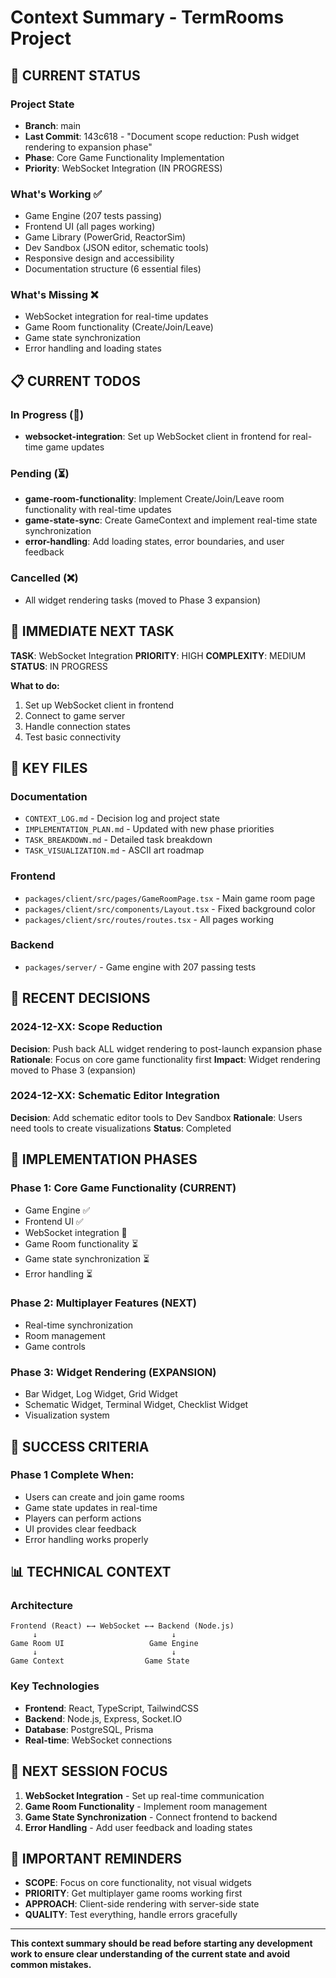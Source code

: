 # Context Summary - TermRooms Project

## 🎯 **CURRENT STATUS**

### **Project State**
- **Branch**: main
- **Last Commit**: 143c618 - "Document scope reduction: Push widget rendering to expansion phase"
- **Phase**: Core Game Functionality Implementation
- **Priority**: WebSocket Integration (IN PROGRESS)

### **What's Working ✅**
- Game Engine (207 tests passing)
- Frontend UI (all pages working)
- Game Library (PowerGrid, ReactorSim)
- Dev Sandbox (JSON editor, schematic tools)
- Responsive design and accessibility
- Documentation structure (6 essential files)

### **What's Missing ❌**
- WebSocket integration for real-time updates
- Game Room functionality (Create/Join/Leave)
- Game state synchronization
- Error handling and loading states

## 📋 **CURRENT TODOS**

### **In Progress (🔄)**
- **websocket-integration**: Set up WebSocket client in frontend for real-time game updates

### **Pending (⏳)**
- **game-room-functionality**: Implement Create/Join/Leave room functionality with real-time updates
- **game-state-sync**: Create GameContext and implement real-time state synchronization
- **error-handling**: Add loading states, error boundaries, and user feedback

### **Cancelled (❌)**
- All widget rendering tasks (moved to Phase 3 expansion)

## 🎯 **IMMEDIATE NEXT TASK**

**TASK**: WebSocket Integration
**PRIORITY**: HIGH
**COMPLEXITY**: MEDIUM
**STATUS**: IN PROGRESS

**What to do:**
1. Set up WebSocket client in frontend
2. Connect to game server
3. Handle connection states
4. Test basic connectivity

## 📁 **KEY FILES**

### **Documentation**
- `CONTEXT_LOG.md` - Decision log and project state
- `IMPLEMENTATION_PLAN.md` - Updated with new phase priorities
- `TASK_BREAKDOWN.md` - Detailed task breakdown
- `TASK_VISUALIZATION.md` - ASCII art roadmap

### **Frontend**
- `packages/client/src/pages/GameRoomPage.tsx` - Main game room page
- `packages/client/src/components/Layout.tsx` - Fixed background color
- `packages/client/src/routes/routes.tsx` - All pages working

### **Backend**
- `packages/server/` - Game engine with 207 passing tests

## 🔄 **RECENT DECISIONS**

### **2024-12-XX: Scope Reduction**
**Decision**: Push back ALL widget rendering to post-launch expansion phase
**Rationale**: Focus on core game functionality first
**Impact**: Widget rendering moved to Phase 3 (expansion)

### **2024-12-XX: Schematic Editor Integration**
**Decision**: Add schematic editor tools to Dev Sandbox
**Rationale**: Users need tools to create visualizations
**Status**: Completed

## 🚀 **IMPLEMENTATION PHASES**

### **Phase 1: Core Game Functionality (CURRENT)**
- Game Engine ✅
- Frontend UI ✅
- WebSocket integration 🔄
- Game Room functionality ⏳
- Game state synchronization ⏳
- Error handling ⏳

### **Phase 2: Multiplayer Features (NEXT)**
- Real-time synchronization
- Room management
- Game controls

### **Phase 3: Widget Rendering (EXPANSION)**
- Bar Widget, Log Widget, Grid Widget
- Schematic Widget, Terminal Widget, Checklist Widget
- Visualization system

## 🎯 **SUCCESS CRITERIA**

### **Phase 1 Complete When:**
- Users can create and join game rooms
- Game state updates in real-time
- Players can perform actions
- UI provides clear feedback
- Error handling works properly

## 📊 **TECHNICAL CONTEXT**

### **Architecture**
```
Frontend (React) ←→ WebSocket ←→ Backend (Node.js)
     ↓                              ↓
Game Room UI                   Game Engine
     ↓                              ↓
Game Context                  Game State
```

### **Key Technologies**
- **Frontend**: React, TypeScript, TailwindCSS
- **Backend**: Node.js, Express, Socket.IO
- **Database**: PostgreSQL, Prisma
- **Real-time**: WebSocket connections

## 🔧 **NEXT SESSION FOCUS**

1. **WebSocket Integration** - Set up real-time communication
2. **Game Room Functionality** - Implement room management
3. **Game State Synchronization** - Connect frontend to backend
4. **Error Handling** - Add user feedback and loading states

## 📝 **IMPORTANT REMINDERS**

- **SCOPE**: Focus on core functionality, not visual widgets
- **PRIORITY**: Get multiplayer game rooms working first
- **APPROACH**: Client-side rendering with server-side state
- **QUALITY**: Test everything, handle errors gracefully

---

**This context summary should be read before starting any development work to ensure clear understanding of the current state and avoid common mistakes.**
